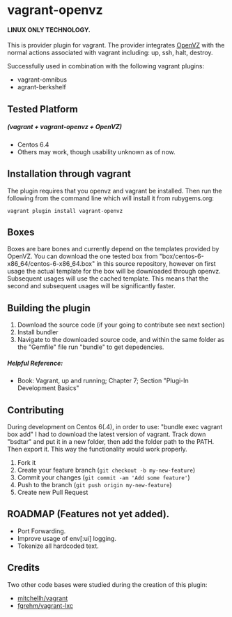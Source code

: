 # vagrant-openvz

#### LINUX ONLY TECHNOLOGY.

This is provider plugin for vagrant. The provider integrates [OpenVZ](http://openvz.org/Main_Page) with the normal actions associated with vagrant including: up, ssh, halt, destroy.

Successfully used in combination with the following vagrant plugins:

- vagrant-omnibus
- agrant-berkshelf

## Tested Platform 
##### (vagrant + vagrant-openvz + OpenVZ)

- Centos 6.4
- Others may work, though usability unknown as of now.

## Installation through vagrant

The plugin requires that you openvz and vagrant be installed. Then run the following from the command line which will install it from rubygems.org:

```shell
vagrant plugin install vagrant-openvz
```

## Boxes

Boxes are bare bones and currently depend on the templates provided by OpenVZ. You can download the one tested box from "box/centos-6-x86_64/centos-6-x86_64.box" in this source repository, however on first usage the actual template for the box will be downloaded through openvz.  Subsequent usages will use the cached template. This means that the second and subsequent usages will be significantly faster.

## Building the plugin

1. Download the source code (if your going to contribute see next section) 
2. Install bundler
3. Navigate to the downloaded source code, and within the same folder as the "Gemfile" file run "bundle" to get depedencies.

##### Helpful Reference:
* Book: Vagrant, up and running; Chapter 7; Section "Plugi-In Development Basics"

## Contributing

During development on Centos 6(.4), in order to use: "bundle exec vagrant box add" I had to download the latest version of vagrant. Track down "bsdtar" and put it in a new folder, then add the folder path to the PATH. Then export it. This way the functionality would work properly.

1. Fork it
2. Create your feature branch (`git checkout -b my-new-feature`)
3. Commit your changes (`git commit -am 'Add some feature'`)
4. Push to the branch (`git push origin my-new-feature`)
5. Create new Pull Request

## ROADMAP (Features not yet added).

* Port Forwarding.
* Improve usage of env[:ui] logging. 
* Tokenize all hardcoded text.

## Credits

Two other code bases were studied during the creation of this plugin: 

- [mitchellh/vagrant](https://github.com/mitchellh/vagrant)
- [fgrehm/vagrant-lxc](https://github.com/fgrehm/vagrant-lxc)
